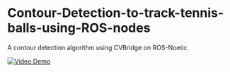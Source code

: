 # Contour-Detection-to-track-tennis-balls-using-ROS-nodes
A contour detection algorithm using CVBridge on ROS-Noetic


[![Video Demo](https://img.youtube.com/vi/YOUTUBE_VIDEO_ID/0.jpg)]([https://www.youtube.com/watch?](https://youtu.be/enYqXHO7T9M)v=YOUTUBE_VIDEO_ID)
